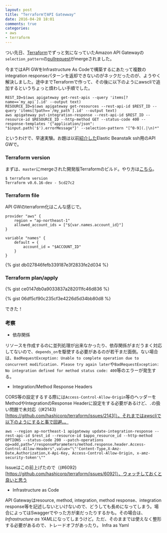 ```yaml
---
layout: post
title: "TerraformでAPI Gatewway"
date: 2016-04-28 18:01
comments: true
categories: 
- aws
- terraform
---
```


つい先日、[Terraform](https://terraform.io/)でずっと気になっていたAmazon API Gatewayの`selection_pattern`の[pullrequest](https://github.com/hashicorp/terraform/pull/5893)がmergeされました。

今まではAPI GWをInfrastructure As Codeで構築するにあたって複数のintegration responseパターンを返却できないのがネックだったのが、ようやく解決しました。途中までTerraformで作って、その後に以下のようにawscliで追加するというちょっと煩わしい手順でした。

```
REST_ID=$(aws apigateway get-rest-apis --query 'items[?name==`my_api`].id' --output text)
RESOURCE_ID=$(aws apigateway get-resources --rest-api-id $REST_ID --query 'items[?path==`/my_path`].id' --output text)
aws apigateway put-integration-response --rest-api-id $REST_ID --resource-id $RESOURCE_ID --http-method GET --status-code 400 --response-templates '{"application/json": "$input.path('$').errorMessage"}' --selection-pattern "[^0-9](.|\n)*" 
```

というわけで、早速実験。お題は以前[紹介した](/blog/2015/11/04/elastic-beanstalk-easy-ssh/)Elastic Beanstalk ssh用のAPI GWで。

### Terraform version

まずは、`master`にmergeされた開発版Terraformのビルド。やり方は[こちら](/blog/2016/03/31/using-terraform-dev-versions/)。

```
$ terraform version
Terraform v0.6.16-dev - 5cd27c2
```

### Terraform file

API GWのterraform化はこんな感じで。

```
provider "aws" {
    region = "ap-northeast-1"
    allowed_account_ids = ["${var.names.account_id}"]
}

variable "names" {
    default = {
        account_id = "$ACCOUNT_ID"
    }
}
```

{% gist db027846fefb339187e3f2833fe2d034 %}


### Terraform plan/apply

{% gist ce0147db0a9033837a282011fc46d836 %}


{% gist 06df5cf90c235cf3e4226d5d34bb80d8 %}

できた！

### 考察

- 依存関係

リソースを作成するのに並列処理が出来なかったり、依存関係がまだうまく対応してないので、`depends_on`を駆使する必要があるのが若干まだ面倒。ない場合は、`BadRequestException: Unable to complete operation due to concurrent modification. Please try again later`や`BadRequestException: No integration defined for method status code: 400`等のエラーが発生する。

- Integration/Method Response Headers

CORS等の設定するする際には`Access-Control-Allow-Origin`等のヘッダーをMethodやIntegrationのResponse Headerに設定をする必要があるけど、`.`の扱い問題で未対応（(#2143)[https://github.com/hashicorp/terraform/issues/2143]）。それまではawscliで以下のようにすると事で回避。。

`aws --region ap-northeast-1 apigateway update-integration-response --rest-api-id $rest_id --resource-id $appo_resource_id --http-method OPTIONS --status-code 200 --patch-operations op=add,path="/responseParameters/method.response.header.Access-Control-Allow-Headers",value="\"'Content-Type,X-Amz-Date,Authorization,X-Api-Key, Access-Control-Allow-Origin, x-amz-security-token'\""`

Issueはこの前上げたので（(#6092)[https://github.com/hashicorp/terraform/issues/6092]）、ウォッチしておくと良いと思う

- Infrastructure as Code

API Gatewayはresource, method, integration, method response、integration response等を記述しないといけないので、どうしても長めになってしまう。場合によってはSwaggerでやった方が楽だったりするかも。その場合は、*Infrastructure as YAML*になってしまうけど。ただ、そのままでは使えなく整形する必要があるので、トレードオフがあったり。
Infra as Yaml
